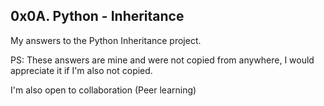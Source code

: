 ## 0x0A. Python - Inheritance

My answers to the Python Inheritance project.

PS: These answers are mine and were not copied from anywhere, I would appreciate it if I'm also not copied.

I'm also open to collaboration (Peer learning)
